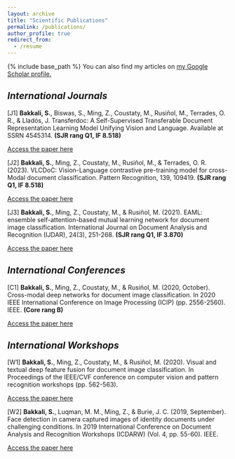 ```yaml
---
layout: archive
title: "Scientific Publications"
permalink: /publications/
author_profile: true
redirect_from:
  - /resume
---
```


{% include base_path %}
You can also find my articles on <u><a href="https://scholar.google.com/citations?user=gO_Q48IAAAAJ&hl=fr">my Google Scholar profile</a>.</u>

## <i> **International Journals** </i>

[J1] **Bakkali, S.**, Biswas, S., Ming, Z., Coustaty, M., Rusiñol, M., Terrades, O. R., & Lladós, J. Transferdoc: A Self-Supervised Transferable Document Representation Learning Model Unifying Vision and Language. Available at SSRN 4545314. **(SJR rang Q1, IF 8.518)**

[Access the paper here](https://papers.ssrn.com/sol3/papers.cfm?abstract_id=4545314)

[J2] **Bakkali, S.**, Ming, Z., Coustaty, M., Rusiñol, M., & Terrades, O. R. (2023). VLCDoC: Vision-Language contrastive pre-training model for cross-Modal document classification. Pattern Recognition, 139, 109419. **(SJR rang Q1, IF 8.518)**

[Access the paper here](https://arxiv.org/pdf/2205.12029.pdf)

[J3] **Bakkali, S.**, Ming, Z., Coustaty, M., & Rusiñol, M. (2021). EAML: ensemble self-attention-based mutual learning network for document image classification. International Journal on Document Analysis and Recognition (IJDAR), 24(3), 251-268. **(SJR rang Q1, IF 3.870)**

[Access the paper here](https://arxiv.org/pdf/2305.06923.pdf)

## <i> **International Conferences** </i>

[C1] **Bakkali, S.**, Ming, Z., Coustaty, M., & Rusiñol, M. (2020, October). Cross-modal deep networks for document image classification. In 2020 IEEE International Conference on Image Processing (ICIP) (pp. 2556-2560). IEEE. **(Core rang B)**

[Access the paper here](https://www.researchgate.net/profile/Zuheng-Ming/publication/345998752_Cross-Modal_Deep_Networks_For_Document_Image_Classification/links/62c6f92b00d0b451103de6c1/Cross-Modal-Deep-Networks-For-Document-Image-Classification.pdf)

## <i> **International Workshops** </i>

[W1] **Bakkali, S.**, Ming, Z., Coustaty, M., & Rusiñol, M. (2020). Visual and textual deep feature fusion for document image classification. In Proceedings of the IEEE/CVF conference on computer vision and pattern recognition workshops (pp. 562-563).

[Access the paper here](https://openaccess.thecvf.com/content_CVPRW_2020/papers/w34/Bakkali_Visual_and_Textual_Deep_Feature_Fusion_for_Document_Image_Classification_CVPRW_2020_paper.pdf)

[W2] **Bakkali, S.**, Luqman, M. M., Ming, Z., & Burie, J. C. (2019, September). Face detection in camera captured images of identity documents under challenging conditions. In 2019 International Conference on Document Analysis and Recognition Workshops (ICDARW) (Vol. 4, pp. 55-60). IEEE.

[Access the paper here](https://arxiv.org/pdf/1911.03567.pdf)

